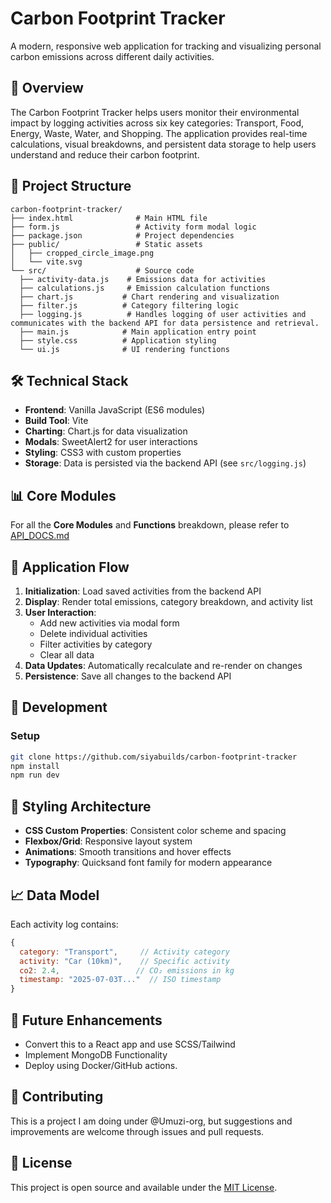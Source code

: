 # Carbon Footprint Tracker

A modern, responsive web application for tracking and visualizing personal carbon emissions across different daily activities.

## 🌱 Overview

The Carbon Footprint Tracker helps users monitor their environmental impact by logging activities across six key categories: Transport, Food, Energy, Waste, Water, and Shopping. The application provides real-time calculations, visual breakdowns, and persistent data storage to help users understand and reduce their carbon footprint.

## 📁 Project Structure

```
carbon-footprint-tracker/
├── index.html              # Main HTML file
├── form.js                 # Activity form modal logic
├── package.json            # Project dependencies
├── public/                 # Static assets
│   ├── cropped_circle_image.png
│   └── vite.svg
└── src/                    # Source code
  ├── activity-data.js    # Emissions data for activities
  ├── calculations.js     # Emission calculation functions
  ├── chart.js           # Chart rendering and visualization
  ├── filter.js          # Category filtering logic
  ├── logging.js          # Handles logging of user activities and communicates with the backend API for data persistence and retrieval.
  ├── main.js            # Main application entry point
  ├── style.css          # Application styling
  └── ui.js              # UI rendering functions
```

## 🛠️ Technical Stack

- **Frontend**: Vanilla JavaScript (ES6 modules)
- **Build Tool**: Vite
- **Charting**: Chart.js for data visualization
- **Modals**: SweetAlert2 for user interactions
- **Styling**: CSS3 with custom properties
- **Storage**: Data is persisted via the backend API (see `src/logging.js`)

## 📊 Core Modules

For all the **Core Modules** and **Functions** breakdown, please refer to [API_DOCS.md](API_DOCS.md)

## 🎯 Application Flow

1. **Initialization**: Load saved activities from the backend API
2. **Display**: Render total emissions, category breakdown, and activity list
3. **User Interaction**: 
   - Add new activities via modal form
   - Delete individual activities
   - Filter activities by category
   - Clear all data
4. **Data Updates**: Automatically recalculate and re-render on changes
5. **Persistence**: Save all changes to the backend API

## 🔧 Development

### Setup
```bash
git clone https://github.com/siyabuilds/carbon-footprint-tracker
npm install
npm run dev
```

## 🎨 Styling Architecture

- **CSS Custom Properties**: Consistent color scheme and spacing
- **Flexbox/Grid**: Responsive layout system
- **Animations**: Smooth transitions and hover effects
- **Typography**: Quicksand font family for modern appearance

## 📈 Data Model

Each activity log contains:
```javascript
{
  category: "Transport",     // Activity category
  activity: "Car (10km)",    // Specific activity
  co2: 2.4,                 // CO₂ emissions in kg
  timestamp: "2025-07-03T..."  // ISO timestamp
}
```

## 🌟 Future Enhancements

- Convert this to a React app and use SCSS/Tailwind
- Implement MongoDB Functionality
- Deploy using Docker/GitHub actions.

## 🤝 Contributing

This is a project I am doing under @Umuzi-org, but suggestions and improvements are welcome through issues and pull requests.

## 📄 License

This project is open source and available under the [MIT License](LICENSE).
